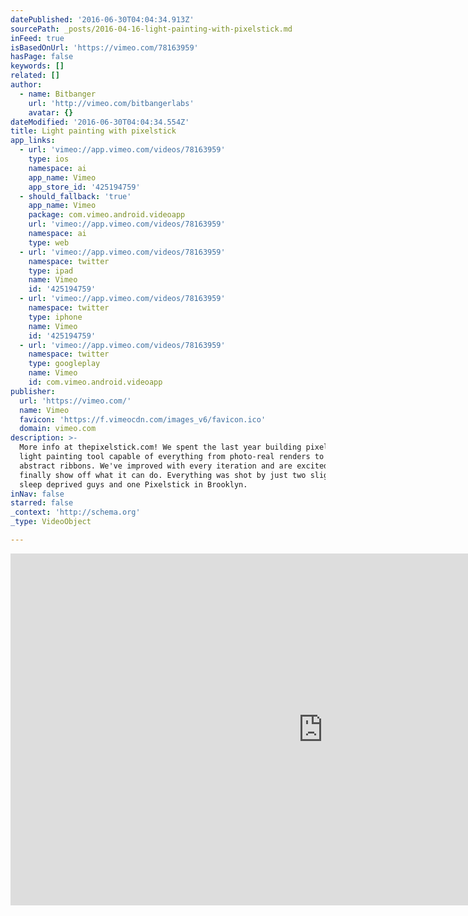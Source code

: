 ```yaml
---
datePublished: '2016-06-30T04:04:34.913Z'
sourcePath: _posts/2016-04-16-light-painting-with-pixelstick.md
inFeed: true
isBasedOnUrl: 'https://vimeo.com/78163959'
hasPage: false
keywords: []
related: []
author:
  - name: Bitbanger
    url: 'http://vimeo.com/bitbangerlabs'
    avatar: {}
dateModified: '2016-06-30T04:04:34.554Z'
title: Light painting with pixelstick
app_links:
  - url: 'vimeo://app.vimeo.com/videos/78163959'
    type: ios
    namespace: ai
    app_name: Vimeo
    app_store_id: '425194759'
  - should_fallback: 'true'
    app_name: Vimeo
    package: com.vimeo.android.videoapp
    url: 'vimeo://app.vimeo.com/videos/78163959'
    namespace: ai
    type: web
  - url: 'vimeo://app.vimeo.com/videos/78163959'
    namespace: twitter
    type: ipad
    name: Vimeo
    id: '425194759'
  - url: 'vimeo://app.vimeo.com/videos/78163959'
    namespace: twitter
    type: iphone
    name: Vimeo
    id: '425194759'
  - url: 'vimeo://app.vimeo.com/videos/78163959'
    namespace: twitter
    type: googleplay
    name: Vimeo
    id: com.vimeo.android.videoapp
publisher:
  url: 'https://vimeo.com/'
  name: Vimeo
  favicon: 'https://f.vimeocdn.com/images_v6/favicon.ico'
  domain: vimeo.com
description: >-
  More info at thepixelstick.com! We spent the last year building pixelstick, a
  light painting tool capable of everything from photo-real renders to amazing
  abstract ribbons. We've improved with every iteration and are excited to
  finally show off what it can do. Everything was shot by just two slightly
  sleep deprived guys and one Pixelstick in Brooklyn.
inNav: false
starred: false
_context: 'http://schema.org'
_type: VideoObject

---
```

<iframe src="https://cdn.embedly.com/widgets/media.html?src=https%3A%2F%2Fplayer.vimeo.com%2Fvideo%2F78163959&amp;url=https%3A%2F%2Fvimeo.com%2F78163959&amp;image=http%3A%2F%2Fi.vimeocdn.com%2Fvideo%2F481060213_1280.jpg&amp;key=b7d04c9b404c499eba89ee7072e1c4f7&amp;type=text%2Fhtml&amp;schema=vimeo" width="1000" height="563" scrolling="no" frameborder="0" allowfullscreen="allowfullscreen" style=""></iframe>